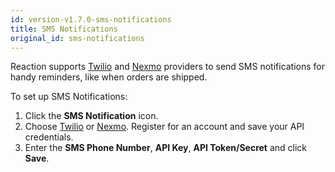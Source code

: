 ```yaml
---
id: version-v1.7.0-sms-notifications
title: SMS Notifications
original_id: sms-notifications
---
```

    
Reaction supports [Twilio](https://www.twilio.com/) and [Nexmo](https://www.nexmo.com/) providers to send SMS notifications for handy reminders, like when orders are shipped.

To set up SMS Notifications:

1. Click the <i class="rui font-icon fa fa-mobile"></i>  **SMS Notification** icon.
2. Choose [Twilio](https://www.twilio.com/) or [Nexmo](https://www.nexmo.com/). Register for an account and save your API credentials.
3. Enter the **SMS Phone Number**, **API Key**, **API Token/Secret** and click **Save**.
